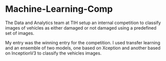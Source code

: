 # Machine-Learning-Comp

The Data and Analytics team at TIH setup an internal competition to classify images of vehicles as either damaged or not damaged using a predefined set of images.

My entry was the winning entry for the competition.  I used transfer learning and an ensemble of two models, one based on Xception and another based on InceptionV3 to classify the vehicles images.